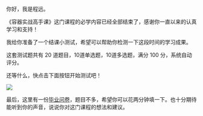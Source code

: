 你好，我是程远。

《容器实战高手课》这门课程的必学内容已经全部结束了，感谢你一直以来的认真学习和支持！

我给你准备了一个结课小测试，希望可以帮助你检测一下这段时间的学习成果。

这套测试题共有 20 道题目，10道单选题，10道多选题，满分 100 分，系统自动评分。

还等什么，快点击下面按钮开始测试吧！

[![](https://static001.geekbang.org/resource/image/28/a4/28d1be62669b4f3cc01c36466bf811a4.png?wh=1142*201)](http://time.geekbang.org/quiz/intro?act_id=357&exam_id=966)

最后，这里有一份[毕业问卷](https://jinshuju.net/f/socZck)，题目不多，希望你可以花两分钟填一下。也十分期待能听到你的声音，说说你对这门课程的想法和建议。

<!-- [[[read_end]]] -->
